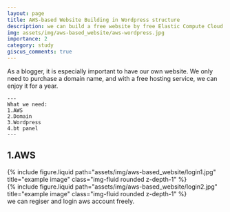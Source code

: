 ```yaml
---
layout: page
title: AWS-based Website Building in Wordpress structure
description: we can build a free website by free Elastic Compute Cloud (EC2).
img: assets/img/aws-based_website/aws-wordpress.jpg
importance: 2
category: study 
giscus_comments: true
---
```

As a blogger, it is especially important to have our own website. We only need to purchase a domain name, and with a free hosting service, we can enjoy it for a year. 

    ---
    What we need:
    1.AWS
    2.Domain
    3.Wordpress
    4.bt panel
    ---


## 1.AWS

<div class="row justify-content-sm-center">
    <div class="col-sm-8 mt-3 mt-md-0">
        {% include figure.liquid path="assets/img/aws-based_website/login1.jpg" title="example image" class="img-fluid rounded z-depth-1" %}
    </div>
    <div class="col-sm-4 mt-3 mt-md-0">
        {% include figure.liquid path="assets/img/aws-based_website/login2.jpg" title="example image" class="img-fluid rounded z-depth-1" %}
    </div>
</div>

<div class="caption">
    we can regiser and login aws account freely.

